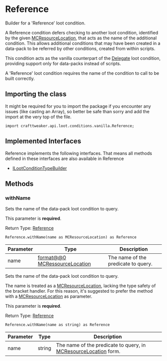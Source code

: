 # Reference

Builder for a 'Reference' loot condition.

 A Reference condition defers checking to another loot condition, identified by the given [MCResourceLocation](/vanilla/api/util/MCResourceLocation), that acts as the name of the additional condition. This allows additional conditions that may have been created in a data-pack to be referred by other conditions, created from within scripts.

 This condition acts as the vanilla counterpart of the [Delegate](/vanilla/api/loot/conditions/crafttweaker/Delegate) loot condition, providing support only for data-packs instead of scripts.

 A 'Reference' loot condition requires the name of the condition to call to be built correctly.

## Importing the class

It might be required for you to import the package if you encounter any issues (like casting an Array), so better be safe than sorry and add the import at the very top of the file.
```zenscript
import crafttweaker.api.loot.conditions.vanilla.Reference;
```


## Implemented Interfaces
Reference implements the following interfaces. That means all methods defined in these interfaces are also available in Reference

- [ILootConditionTypeBuilder](/vanilla/api/loot/conditions/ILootConditionTypeBuilder)

## Methods

### withName

Sets the name of the data-pack loot condition to query.

 This parameter is <strong>required</strong>.

Return Type: [Reference](/vanilla/api/loot/conditions/vanilla/Reference)

```zenscript
Reference.withName(name as MCResourceLocation) as Reference
```

| Parameter | Type                                                                  | Description                         |
| --------- | --------------------------------------------------------------------- | ----------------------------------- |
| name      | [format@@0 MCRessourceLocation](/vanilla/api/util/MCResourceLocation) | The name of the predicate to query. |


Sets the name of the data-pack loot condition to query.

 The name is treated as a [MCResourceLocation](/vanilla/api/util/MCResourceLocation), lacking the type safety of the bracket handler. For this reason, it's suggested to prefer the method with a [MCResourceLocation](/vanilla/api/util/MCResourceLocation) as parameter.

 This parameter is <strong>required</strong>.

Return Type: [Reference](/vanilla/api/loot/conditions/vanilla/Reference)

```zenscript
Reference.withName(name as string) as Reference
```

| Parameter | Type   | Description                                                                                             |
| --------- | ------ | ------------------------------------------------------------------------------------------------------- |
| name      | string | The name of the predicate to query, in [MCResourceLocation](/vanilla/api/util/MCResourceLocation) form. |




